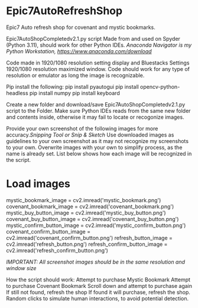 # Epic7AutoRefreshShop
Epic7 Auto refresh shop for covenant and mystic bookmarks.

Epic7AutoShopCompletedv2.1.py script
Made from and used on Spyder (Python 3.11), should work for other Python IDEs.
*Anaconda Navigator is my Python Workstation, https://www.anaconda.com/download*

Code made in 1920/1080 resolution setting display and Bluestacks Settings 1920/1080 resolution maximized window.
Code should work for any type of resolution or emulator as long the image is recognizable.

Pip install the following:
 pip install pyautogui 
 pip install opencv-python-headless 
 pip install numpy 
 pip install keyboard

Create a new folder and download/save Epic7AutoShopCompletedv2.1.py script to the Folder.
Make sure Python IDEs reads from the same new folder and contents inside, otherwise it may fail to locate or recogonize images.

Provide your own screenshot of the following images for more accuracy.*Snipping Tool or Snip & Sketch*
Use downloaded images as guidelines to your own screenshot as it may not recognize my screenshots to your own.
Overwrite images with your own to simplify process, as the name is already set.
List below shows how each image will be recognized in the script.

# Load images
mystic_bookmark_image = cv2.imread('mystic_bookmark.png')
covenant_bookmark_image = cv2.imread('covenant_bookmark.png')
mystic_buy_button_image = cv2.imread('mystic_buy_button.png')
covenant_buy_button_image = cv2.imread('covenant_buy_button.png')
mystic_confirm_button_image = cv2.imread('mystic_confirm_button.png')
covenant_confirm_button_image = cv2.imread('covenant_confirm_button.png')
refresh_button_image = cv2.imread('refresh_button.png')
refresh_confirm_button_image = cv2.imread('refresh_confirm_button.png')

*IMPORTANT: All screenshot images should be in the same resolution and window size*

How the script should work:
Attempt to purchase Mystic Bookmark
Attempt to purchase Covenant Bookmark
Scroll down and attempt to purchase again
If still not found, refresh the shop
If found it will purchase, refresh the shop.
Random clicks to simulate human interactions, to avoid potential detection.
